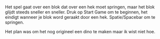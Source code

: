 Het spel gaat over een blok dat over een hek moet springen, maar het blok glijdt steeds sneller en sneller.
Druk op Start Game om te beginnen, het eindigt wanneer je blok word geraakt door een hek.
Spatie/Spacebar om te springen.

Het plan was om het nog origineel een dino te maken maar ik wist niet hoe.